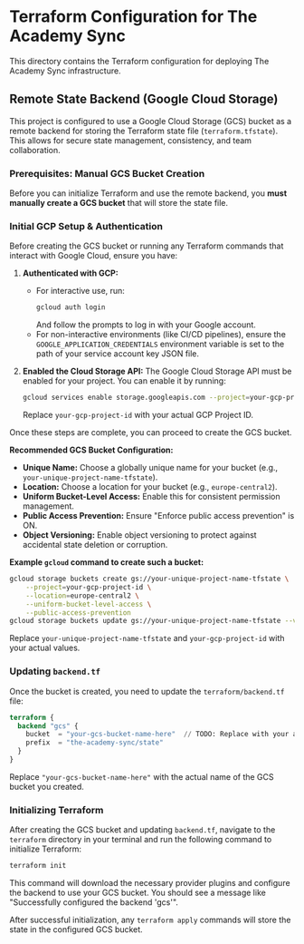 # Terraform Configuration for The Academy Sync

This directory contains the Terraform configuration for deploying The Academy Sync infrastructure.

## Remote State Backend (Google Cloud Storage)

This project is configured to use a Google Cloud Storage (GCS) bucket as a remote backend for storing the Terraform state file (`terraform.tfstate`). This allows for secure state management, consistency, and team collaboration.

### Prerequisites: Manual GCS Bucket Creation

Before you can initialize Terraform and use the remote backend, you **must manually create a GCS bucket** that will store the state file.

### Initial GCP Setup & Authentication

Before creating the GCS bucket or running any Terraform commands that interact with Google Cloud, ensure you have:

1.  **Authenticated with GCP:**
    *   For interactive use, run:
        ```sh
        gcloud auth login
        ```
        And follow the prompts to log in with your Google account.
    *   For non-interactive environments (like CI/CD pipelines), ensure the `GOOGLE_APPLICATION_CREDENTIALS` environment variable is set to the path of your service account key JSON file.

2.  **Enabled the Cloud Storage API:**
    The Google Cloud Storage API must be enabled for your project. You can enable it by running:
    ```sh
    gcloud services enable storage.googleapis.com --project=your-gcp-project-id
    ```
    Replace `your-gcp-project-id` with your actual GCP Project ID.

Once these steps are complete, you can proceed to create the GCS bucket.

**Recommended GCS Bucket Configuration:**

*   **Unique Name:** Choose a globally unique name for your bucket (e.g., `your-unique-project-name-tfstate`).
*   **Location:** Choose a location for your bucket (e.g., `europe-central2`).
*   **Uniform Bucket-Level Access:** Enable this for consistent permission management.
*   **Public Access Prevention:** Ensure "Enforce public access prevention" is ON.
*   **Object Versioning:** Enable object versioning to protect against accidental state deletion or corruption.

**Example `gcloud` command to create such a bucket:**

```sh
gcloud storage buckets create gs://your-unique-project-name-tfstate \
    --project=your-gcp-project-id \
    --location=europe-central2 \
    --uniform-bucket-level-access \
    --public-access-prevention
gcloud storage buckets update gs://your-unique-project-name-tfstate --versioning
```

Replace `your-unique-project-name-tfstate` and `your-gcp-project-id` with your actual values.

### Updating `backend.tf`

Once the bucket is created, you need to update the `terraform/backend.tf` file:

```terraform
terraform {
  backend "gcs" {
    bucket  = "your-gcs-bucket-name-here"  // TODO: Replace with your actual GCS bucket name
    prefix  = "the-academy-sync/state"
  }
}
```

Replace `"your-gcs-bucket-name-here"` with the actual name of the GCS bucket you created.

### Initializing Terraform

After creating the GCS bucket and updating `backend.tf`, navigate to the `terraform` directory in your terminal and run the following command to initialize Terraform:

```sh
terraform init
```

This command will download the necessary provider plugins and configure the backend to use your GCS bucket. You should see a message like "Successfully configured the backend 'gcs'".

After successful initialization, any `terraform apply` commands will store the state in the configured GCS bucket.
